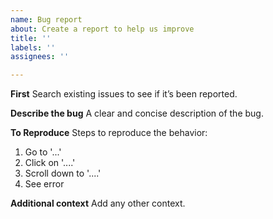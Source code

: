 ```yaml
---
name: Bug report
about: Create a report to help us improve
title: ''
labels: ''
assignees: ''

---
```


**First**
Search existing issues to see if it’s been reported.

**Describe the bug**
A clear and concise description of the bug.

**To Reproduce**
Steps to reproduce the behavior:
1. Go to '...'
2. Click on '....'
3. Scroll down to '....'
4. See error

**Additional context**
Add any other context.
